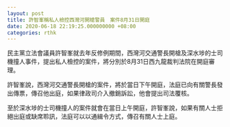 ```yaml
---
layout: post
title: 許智峯稱私人檢控西灣河開槍警員　案件8月31日開庭
date: 2020-06-18 22:19:25.000000000 +08:00
categories: rthk
---
```


民主黨立法會議員許智峯就去年反修例期間，西灣河交通警長開槍及深水埗的士司機撞人事件，提出私人檢控的案件，將分別於8月31日西九龍裁判法院在開庭審理。

許智峯說，西灣河交通警長開槍的案件，將於當日下午開庭，法庭已向有關警長發出傳票，傳召他出庭，如果律政司介入撤銷訴訟，他會提出司法覆核。

至於深水埗的士司機撞人的案件就會在當日上午開庭，許智峯說，如果有關人士拒絕出庭或缺席聆訊，法庭可以以通緝令方式，傳召有關人士上庭。
